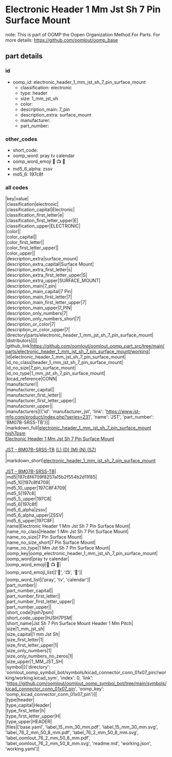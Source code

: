 # Electronic Header 1 Mm Jst Sh 7 Pin Surface Mount  

note: This is part of OOMP the Oopen Organization Method For Parts. For more details: https://github.com/oomlout/oomp_base

##  part details





### id
* oomp_id: electronic_header_1_mm_jst_sh_7_pin_surface_mount
  * classification: electronic
  * type: header
  * size: 1_mm_jst_sh
  * color: 
  * description_main: 7_pin
  * description_extra: surface_mount
  * manufacturer: 
  * part_number: 

### other_codes
* short_code: 
* oomp_word: pray tv calendar
* oomp_word_emoji :pray: :tv: :calendar:
* md5_6_alpha: zssv
* md5_6: 197c8f

### all codes 
|key|value|  
|classification|electronic|  
|classification_capital|Electronic|  
|classification_first_letter|e|  
|classification_first_letter_upper|E|  
|classification_upper|ELECTRONIC|  
|color||  
|color_capital||  
|color_first_letter||  
|color_first_letter_upper||  
|color_upper||  
|description_extra|surface_mount|  
|description_extra_capital|Surface Mount|  
|description_extra_first_letter|s|  
|description_extra_first_letter_upper|S|  
|description_extra_upper|SURFACE_MOUNT|  
|description_main|7_pin|  
|description_main_capital|7 Pin|  
|description_main_first_letter|7|  
|description_main_first_letter_upper|7|  
|description_main_upper|7_PIN|  
|description_only_numbers|7|  
|description_only_numbers_short|7|  
|description_or_color|7|  
|description_or_color_upper|7|  
|directory|parts/electronic_header_1_mm_jst_sh_7_pin_surface_mount|  
|distributors|[]|  
|github_link|https://github.com/oomlout/oomlout_oomp_part_src/tree/main/parts/electronic_header_1_mm_jst_sh_7_pin_surface_mount/working|  
|id|electronic_header_1_mm_jst_sh_7_pin_surface_mount|  
|id_no_class|header_1_mm_jst_sh_7_pin_surface_mount|  
|id_no_size|7_pin_surface_mount|  
|id_no_type|1_mm_jst_sh_7_pin_surface_mount|  
|kicad_reference|CONN|  
|manufacturer||  
|manufacturer_capital||  
|manufacturer_first_letter||  
|manufacturer_first_letter_upper||  
|manufacturer_upper||  
|manufacturers|[{'id': 'manufacturer_jst', 'link': 'https://www.jst-mfg.com/product/index.php?series=231', 'name': 'JST', 'part_number': 'BM07B-SRSS-TB'}]|  
|markdown_full|[electronic_header_1_mm_jst_sh_7_pin_surface_mount](https://github.com/oomlout/oomlout_oomp_part_src/tree/main/parts/electronic_header_1_mm_jst_sh_7_pin_surface_mount/working)<br>[hjsh7psm](https://github.com/oomlout/oomlout_oomp_part_src/tree/main/parts/electronic_header_1_mm_jst_sh_7_pin_surface_mount/working)<br>[Electronic Header 1 Mm Jst Sh 7 Pin Surface Mount](https://github.com/oomlout/oomlout_oomp_part_src/tree/main/parts/electronic_header_1_mm_jst_sh_7_pin_surface_mount/working)<br><br>[JST - BM07B-SRSS-TB](https://www.jst-mfg.com/product/index.php?series=231) [(L)  ](https://www.lcsc.com/search?q=BM07B-SRSS-TB)[(D)  ](https://www.digikey.com/en/products?keywords=BM07B-SRSS-TB)[(M)  ](https://www.mouser.com/Search/Refine?Keyword=BM07B-SRSS-TB)[(N)  ](https://www.newark.com/search?st=BM07B-SRSS-TB)[(SZ)  ](https://so.szlcsc.com/global.html?k=BM07B-SRSS-TB)<br>|  
|markdown_short|[electronic_header_1_mm_jst_sh_7_pin_surface_mount](https://github.com/oomlout/oomlout_oomp_part_src/tree/main/parts/electronic_header_1_mm_jst_sh_7_pin_surface_mount/working)<br><br>[JST - BM07B-SRSS-TB](https://www.jst-mfg.com/product/index.php?series=231)|  
|md5|197c8f4709f8257a15b2f554b2d11f85|  
|md5_10|197c8f4709|  
|md5_10_upper|197C8F4709|  
|md5_5|197c8|  
|md5_5_upper|197C8|  
|md5_6|197c8f|  
|md5_6_alpha|zssv|  
|md5_6_alpha_upper|ZSSV|  
|md5_6_upper|197C8F|  
|name|Electronic Header 1 Mm Jst Sh 7 Pin Surface Mount|  
|name_no_class|Header 1 Mm Jst Sh 7 Pin Surface Mount|  
|name_no_size|7 Pin Surface Mount|  
|name_no_size_short|7 Pin Surface Mount|  
|name_no_type|1 Mm Jst Sh 7 Pin Surface Mount|  
|oomp_key|oomp_electronic_header_1_mm_jst_sh_7_pin_surface_mount|  
|oomp_word|pray tv calendar|  
|oomp_word_emoji|:pray: :tv: :calendar:|  
|oomp_word_emoji_list|[':pray:', ':tv:', ':calendar:']|  
|oomp_word_list|['pray', 'tv', 'calendar']|  
|part_number||  
|part_number_capital||  
|part_number_first_letter||  
|part_number_first_letter_upper||  
|part_number_upper||  
|short_code|hjsh7psm|  
|short_code_upper|HJSH7PSM|  
|short_name|Jst Sh 7 Pin Surface Mount Header 1 Mm Pitch|  
|size|1_mm_jst_sh|  
|size_capital|1 mm Jst Sh|  
|size_first_letter|1|  
|size_first_letter_upper|1|  
|size_only_numbers|1|  
|size_only_numbers_no_zeros|1|  
|size_upper|1_MM_JST_SH|  
|symbol|[{'directory': 'oomlout_oomp_symbol_bot/symbols/kicad_connector_conn_01x07_pin//working/working.kicad_sym', 'index': 0, 'link': 'https://github.com/oomlout/oomlout_oomp_symbol_bot/tree/main/symbols/kicad_connector_conn_01x07_pin', 'oomp_key': 'oomp_kicad_connector_conn_01x07_pin'}]|  
|type|header|  
|type_capital|Header|  
|type_first_letter|h|  
|type_first_letter_upper|H|  
|type_upper|HEADER|  
|files|['base.yaml', 'label_15_mm_30_mm.pdf', 'label_15_mm_30_mm.svg', 'label_76_2_mm_50_8_mm.pdf', 'label_76_2_mm_50_8_mm.svg', 'label_oomlout_76_2_mm_50_8_mm.pdf', 'label_oomlout_76_2_mm_50_8_mm.svg', 'readme.md', 'working.json', 'working.yaml']|  

